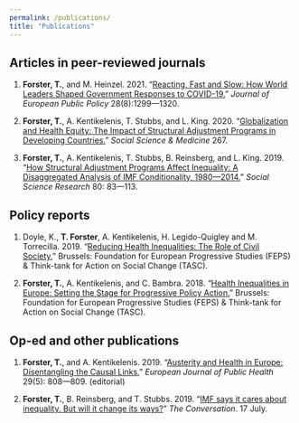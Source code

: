 ```yaml
---
permalink: /publications/
title: "Publications"
---
```


## Articles in peer-reviewed journals

1. **Forster, T.**, and M. Heinzel. 2021. “[Reacting, Fast and Slow: How World Leaders Shaped Government Responses to COVID-19.](https://doi.org/10.1080/13501763.2021.1942157)” *Journal of European Public Policy* 28(8):1299—1320.

1. **Forster, T.**, A. Kentikelenis, T. Stubbs, and L. King. 2020. “[Globalization and Health Equity: The Impact of Structural Adjustment Programs in Developing Countries.](https://doi.org/10.1016/j.socscimed.2019.112496)” *Social Science & Medicine* 267.

1. **Forster, T.**, A. Kentikelenis, T. Stubbs, B. Reinsberg, and L. King. 2019. “[How Structural Adjustment Programs Affect Inequality: A Disaggregated Analysis of IMF Conditionality, 1980—2014.](https://doi.org/10.1016/j.ssresearch.2019.01.001)” *Social Science Research* 80: 83—113.


## Policy reports

1. Doyle, K., **T. Forster**, A. Kentikelenis, H. Legido-Quigley and M. Torrecilla. 2019. “[Reducing Health Inequalities: The Role of Civil Society.](https://www.tasc.ie/assets/files/pdf/1953_tasc_health__inequalities_report_2019-final.pdf)” Brussels: Foundation for European Progressive Studies (FEPS) & Think-tank for Action on Social Change (TASC).

1. **Forster, T.**, A. Kentikelenis, and C. Bambra. 2018. “[Health Inequalities in Europe: Setting the Stage for Progressive Policy Action.](https://refubium.fu-berlin.de/handle/fub188/23222)” Brussels: Foundation for European Progressive Studies (FEPS) & Think-tank for Action on Social Change (TASC).


## Op-ed and other publications

1. **Forster, T.**, and A. Kentikelenis. 2019. “[Austerity and Health in Europe: Disentangling the Causal Links.](https://doi.org/10.1093/eurpub/cky249)” *European Journal of Public Health* 29(5): 808—809. (editorial)

1. **Forster, T.**, B. Reinsberg, and T. Stubbs. 2019. “[IMF says it cares about inequality. But will it change its ways?](http://theconversation.com/imf-says-it-cares-about-inequality-but-will-it-change-its-ways-120105)” *The Conversation*. 17 July.
